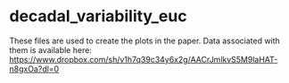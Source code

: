 # decadal_variability_euc
These files are used to create the plots in the paper. Data associated with them is available here: https://www.dropbox.com/sh/v1h7q39c34y6x2g/AACrJmlkvS5M9laHAT-n8gxOa?dl=0
